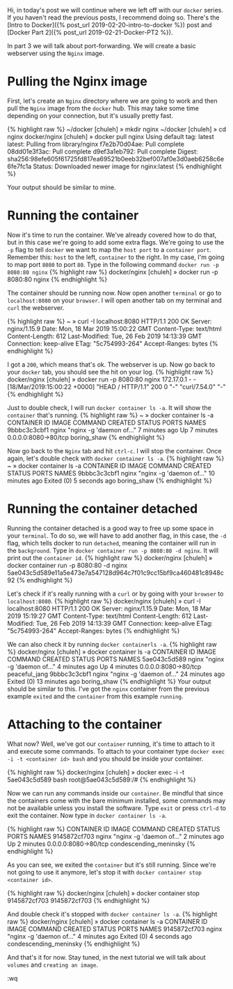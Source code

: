 Hi, in today's post we will continue where we left off with our `docker` series. If you haven't read the previous posts, I recommend doing so. There's the [Intro to Docker]({% post_url 2019-02-20-intro-to-docker %}) post and [Docker Part 2]({% post_url 2019-02-21-Docker-PT2 %}).

In part 3 we will talk about port-forwarding. We will create a basic webserver using the `Nginx` image.

Pulling the Nginx image
=======================

First, let's create an `Nginx` directory where we are going to work and then pull the `Nginx` image from the `docker` hub.
This may take some time depending on your connection, but it's usually pretty fast.

{% highlight raw %}
~/docker [chuleh] » mkdir nginx
~/docker [chuleh] » cd nginx
docker/nginx [chuleh] » docker pull nginx
Using default tag: latest
latest: Pulling from library/nginx
f7e2b70d04ae: Pull complete
08dd01e3f3ac: Pull complete
d9ef3a1eb792: Pull complete
Digest: sha256:98efe605f61725fd817ea69521b0eeb32bef007af0e3d0aeb6258c6e6fe7fc1a
Status: Downloaded newer image for nginx:latest
{% endhighlight %}

Your output should be similar to mine.

Running the container
=====================

Now it's time to run the container. We've already covered how to do that, but in this case we're going to add some extra flags. We're going to use the `-p` flag to tell `docker` we want to map the `host port` to a `container port`. Remember this: `host` to the left, `container` to the right.
In my case, I'm going to map port `8080` to port `80`.
Type in the following command `docker run -p 8080:80 nginx`
{% highlight raw %}
docker/nginx [chuleh] » docker run -p 8080:80 nginx
{% endhighlight %}

The container should be running now. Now open another `terminal` or go to `localhost:8080` on your `browser`.
I will open another tab on my terminal and `curl` the webserver.

{% highlight raw %}
~ » curl -I localhost:8080
HTTP/1.1 200 OK
Server: nginx/1.15.9
Date: Mon, 18 Mar 2019 15:00:22 GMT
Content-Type: text/html
Content-Length: 612
Last-Modified: Tue, 26 Feb 2019 14:13:39 GMT
Connection: keep-alive
ETag: "5c754993-264"
Accept-Ranges: bytes
{% endhighlight %}

I got a `200`, which means that's ok. The webserver is up. Now go back to your `docker` tab, you should see the hit on your log.
{% highlight raw %}
docker/nginx [chuleh] » docker run -p 8080:80 nginx
172.17.0.1 - - [18/Mar/2019:15:00:22 +0000] "HEAD / HTTP/1.1" 200 0 "-" "curl/7.54.0" "-"
{% endhighlight %}

Just to double check, I will run `docker container ls -a`. It will show the `container` that's running.
{% highlight raw %}
~ » docker container ls -a
CONTAINER ID        IMAGE               COMMAND                  CREATED             STATUS              PORTS                  NAMES
9bbbc3c3cbf1        nginx               "nginx -g 'daemon of…"   7 minutes ago       Up 7 minutes        0.0.0.0:8080->80/tcp   boring_shaw
{% endhighlight %}

Now go back to the `Nginx` tab and hit `ctrl-c`. I will stop the container. Once again, let's double check with `docker container ls -a`.
{% highlight raw %}
~ » docker container ls -a
CONTAINER ID        IMAGE               COMMAND                  CREATED             STATUS                     PORTS               NAMES
9bbbc3c3cbf1        nginx               "nginx -g 'daemon of…"   10 minutes ago      Exited (0) 5 seconds ago                       boring_shaw
{% endhighlight %}

Running the container detached
==============================

Running the container detached is a good way to free up some space in your `terminal`. To do so, we will have to add another flag, in this case, the `-d` flag, which tells docker to run `detached`, meaning the container will run in the `background`.
Type in `docker container run -p 8080:80 -d nginx`. It will print out the `container id`.
{% highlight raw %}
docker/nginx [chuleh] » docker container run -p 8080:80 -d nginx
5ae043c5d589e11a5e473e7a547128d964c7f01c9cc15bf9ca460481c8948c92
{% endhighlight %}

Let's check if it's really running with a `curl` or by going with your `browser` to `localhost:8080`.
{% highlight raw %}
docker/nginx [chuleh] » curl -I localhost:8080
HTTP/1.1 200 OK
Server: nginx/1.15.9
Date: Mon, 18 Mar 2019 15:19:27 GMT
Content-Type: text/html
Content-Length: 612
Last-Modified: Tue, 26 Feb 2019 14:13:39 GMT
Connection: keep-alive
ETag: "5c754993-264"
Accept-Ranges: bytes
{% endhighlight %}

We can also check it by running `docker containerls -a`.
{% highlight raw %}
docker/nginx [chuleh] » docker container ls -a
CONTAINER ID        IMAGE               COMMAND                  CREATED             STATUS                      PORTS                  NAMES
5ae043c5d589        nginx               "nginx -g 'daemon of…"   4 minutes ago       Up 4 minutes                0.0.0.0:8080->80/tcp   peaceful_jang
9bbbc3c3cbf1        nginx               "nginx -g 'daemon of…"   24 minutes ago      Exited (0) 13 minutes ago                          boring_shaw
{% endhighlight %}
Your output should be similar to this. I've got the `nginx` container from the previous example `exited` and the `container` from this example `running`.

Attaching to the container
==========================
What now? Well, we've got our `container` running, it's time to attach to it and execute some commands.
To attach to your container type `docker exec -i -t <container id> bash` and you should be inside your container.

{% highlight raw %}
docker/nginx [chuleh] » docker exec -i -t 5ae043c5d589 bash
root@5ae043c5d589:/#
{% endhighlight %}

Now we can run any commands inside our `container`. Be mindful that since the containers come with the bare minimum installed, some commands may not be available unless you install the software. Type `exit` or press `ctrl-d` to exit the container.
Now type in `docker container ls -a`.

{% highlight raw %}
CONTAINER ID        IMAGE               COMMAND                  CREATED             STATUS                      PORTS                  NAMES
9145872cf703        nginx               "nginx -g 'daemon of…"   2 minutes ago       Up 2 minutes                0.0.0.0:8080->80/tcp   condescending_meninsky
{% endhighlight %}

As you can see, we exited the `container` but it's still running. Since we're not going to use it anymore, let's stop it with `docker container stop <container id>`.

{% highlight raw %}
docker/nginx [chuleh] » docker container stop 9145872cf703
9145872cf703
{% endhighlight %}

And double check it's stopped with `docker container ls -a`.
{% highlight raw %}
docker/nginx [chuleh] » docker container ls -a
CONTAINER ID        IMAGE               COMMAND                  CREATED             STATUS                      PORTS               NAMES
9145872cf703        nginx               "nginx -g 'daemon of…"   4 minutes ago       Exited (0) 4 seconds ago                        condescending_meninsky
{% endhighlight %}


And that's it for now. Stay tuned, in the next tutorial we will	 talk about `volumes` and `creating an image`.

:wq
